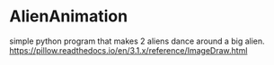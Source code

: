 # AlienAnimation
simple python program that makes 2 aliens dance around a big alien.
https://pillow.readthedocs.io/en/3.1.x/reference/ImageDraw.html
